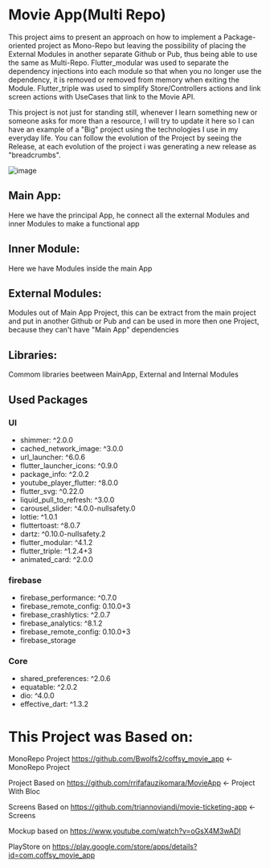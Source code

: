 # Movie App(Multi Repo)

This project aims to present an approach on how to implement a Package-oriented project as Mono-Repo but leaving the possibility of placing the External Modules in another separate Github or Pub, thus being able to use the same as Multi-Repo. Flutter_modular was used to separate the dependency injections into each module so that when you no longer use the dependency, it is removed or removed from memory when exiting the Module.
Flutter_triple was used to simplify Store/Controllers actions and link screen actions with UseCases that link to the Movie API.

This project is not just for standing still, whenever I learn something new or someone asks for more than a resource, I will try to update it here so I can have an example of a "Big" project using the technologies I use in my everyday life.
You can follow the evolution of the Project by seeing the Release, at each evolution of the project i was generating a new release as "breadcrumbs".


![image](https://user-images.githubusercontent.com/4654514/128944745-cc776016-50e6-47f3-b5db-9c561ec37824.png)


## Main App: 

Here we have the principal App, he connect all the external Modules and inner Modules to make a functional app

## Inner Module: 

Here we have Modules inside the main App

## External Modules: 

Modules out of Main App Project, this can be extract from the main project and put in another Github or Pub and can be used in more then one Project, because they can't have "Main App" dependencies

## Libraries: 

Commom libraries beetween MainApp, External and Internal Modules



## Used Packages

  ### UI
  - shimmer: ^2.0.0 
  - cached_network_image: ^3.0.0
  - url_launcher: ^6.0.6
  - flutter_launcher_icons: ^0.9.0
  - package_info: ^2.0.2
  - youtube_player_flutter: ^8.0.0
  - flutter_svg: ^0.22.0
  - liquid_pull_to_refresh: ^3.0.0
  - carousel_slider: ^4.0.0-nullsafety.0
  - lottie: ^1.0.1 
  - fluttertoast: ^8.0.7  
  - dartz: ^0.10.0-nullsafety.2  
  - flutter_modular: ^4.1.2
  - flutter_triple: ^1.2.4+3
  - animated_card: ^2.0.0
  
  ### firebase
  - firebase_performance: ^0.7.0
  - firebase_remote_config: 0.10.0+3
  - firebase_crashlytics: ^2.0.7
  - firebase_analytics: ^8.1.2
  - firebase_remote_config: 0.10.0+3
  - firebase_storage
  
  ### Core
  - shared_preferences: ^2.0.6
  - equatable: ^2.0.2  
  - dio: ^4.0.0  
  - effective_dart: ^1.3.2  





# This Project was Based on:

MonoRepo Project https://github.com/Bwolfs2/coffsy_movie_app   <- MonoRepo Project

Project Based on https://github.com/rrifafauzikomara/MovieApp   <- Project With Bloc

Screens Based on https://github.com/triannoviandi/movie-ticketing-app     <- Screens

Mockup based on https://www.youtube.com/watch?v=oGsX4M3wADI

PlayStore on https://play.google.com/store/apps/details?id=com.coffsy_movie_app



